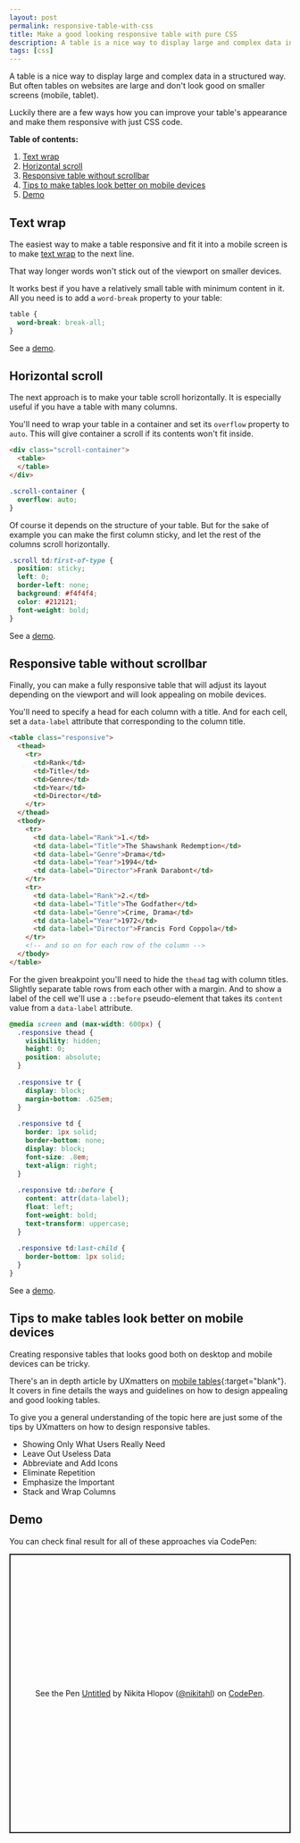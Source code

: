 ```yaml
---
layout: post
permalink: responsive-table-with-css
title: Make a good looking responsive table with pure CSS
description: A table is a nice way to display large and complex data in a structured way. But often tables on websites are large and don't look good on smaller screens (mobile, tablet).
tags: [css]
---
```


A table is a nice way to display large and complex data in a structured way. But often tables on websites are large and don't look good on smaller screens (mobile, tablet).

Luckily there are a few ways how you can improve your table's appearance and make them responsive with just CSS code.

**Table of contents:**
1. [Text wrap](#text-wrap)
2. [Horizontal scroll](#horizontal-scroll)
3. [Responsive table without scrollbar](#responsive-table-without-scrollbar)
4. [Tips to make tables look better on mobile devices](#tips-to-make-tables-look-better-on-mobile-devices)
5. [Demo](#demo)

## Text wrap

The easiest way to make a table responsive and fit it into a mobile screen is to make [text wrap](/pure-css-truncate-text) to the next line.

That way longer words won't stick out of the viewport on smaller devices.

It works best if you have a relatively small table with minimum content in it. All you need is to add a `word-break` property to your table:

```css
table {
  word-break: break-all;
}
```

See a [demo](#demo).

## Horizontal scroll

The next approach is to make your table scroll horizontally. It is especially useful if you have a table with many columns.

You'll need to wrap your table in a container and set its `overflow` property to `auto`. This will give container a scroll if its contents won't fit inside.

```html
<div class="scroll-container">
  <table>
  </table>
</div>
```

```css
.scroll-container {
  overflow: auto;
}
```

Of course it depends on the structure of your table. But for the sake of example you can make the first column sticky, and let the rest of the columns scroll horizontally.

```css
.scroll td:first-of-type {
  position: sticky;
  left: 0;
  border-left: none;
  background: #f4f4f4;
  color: #212121;
  font-weight: bold;
}
```

See a [demo](#demo).

## Responsive table without scrollbar

Finally, you can make a fully responsive table that will adjust its layout depending on the viewport and will look appealing on mobile devices.

You'll need to specify a head for each column with a title. And for each cell, set a `data-label` attribute that corresponding to the column title.

```html
<table class="responsive">
  <thead>
    <tr>
      <td>Rank</td>
      <td>Title</td>
      <td>Genre</td>
      <td>Year</td>
      <td>Director</td>
    </tr>
  </thead>
  <tbody>
    <tr>
      <td data-label="Rank">1.</td>
      <td data-label="Title">The Shawshank Redemption</td>
      <td data-label="Genre">Drama</td>
      <td data-label="Year">1994</td>
      <td data-label="Director">Frank Darabont</td>
    </tr>
    <tr>
      <td data-label="Rank">2.</td>
      <td data-label="Title">The Godfather</td>
      <td data-label="Genre">Crime, Drama</td>
      <td data-label="Year">1972</td>
      <td data-label="Director">Francis Ford Coppola</td>
    </tr>
    <!-- and so on for each row of the column -->
  </tbody>
</table>
```

For the given breakpoint you'll need to hide the `thead` tag with column titles. Slightly separate table rows from each other with a margin. And to show a label of the cell we'll use a `::before` pseudo-element that takes its `content` value from a `data-label` attribute.

```css
@media screen and (max-width: 600px) {  
  .responsive thead {
    visibility: hidden;
    height: 0;
    position: absolute;
  }
  
  .responsive tr {
    display: block;
    margin-bottom: .625em;
  }
  
  .responsive td {
    border: 1px solid;
    border-bottom: none;
    display: block;
    font-size: .8em;
    text-align: right;
  }
  
  .responsive td::before {
    content: attr(data-label);
    float: left;
    font-weight: bold;
    text-transform: uppercase;
  }
  
  .responsive td:last-child {
    border-bottom: 1px solid;
  }
}
```

See a [demo](#demo).

## Tips to make tables look better on mobile devices

Creating responsive tables that looks good both on desktop and mobile devices can be tricky.

There's an in depth article by UXmatters on [mobile tables](https://www.uxmatters.com/mt/archives/2020/07/designing-mobile-tables.php){:target="blank"}. It covers in fine details the ways and guidelines on how to design appealing and good looking tables.

To give you a general understanding of the topic here are just some of the tips by UXmatters on how to design responsive tables.

- Showing Only What Users Really Need
- Leave Out Useless Data
- Abbreviate and Add Icons
- Eliminate Repetition
- Emphasize the Important
- Stack and Wrap Columns

## Demo

You can check final result for all of these approaches via CodePen:

<p class="codepen" data-height="500" data-default-tab="html,result" data-slug-hash="LYdQBZo" data-user="nikitahl" style="height: 500px; box-sizing: border-box; display: flex; align-items: center; justify-content: center; border: 2px solid; margin: 1em 0; padding: 1em;">
  <span>See the Pen <a href="https://codepen.io/nikitahl/pen/LYdQBZo">
  Untitled</a> by Nikita Hlopov (<a href="https://codepen.io/nikitahl">@nikitahl</a>)
  on <a href="https://codepen.io">CodePen</a>.</span>
</p>
